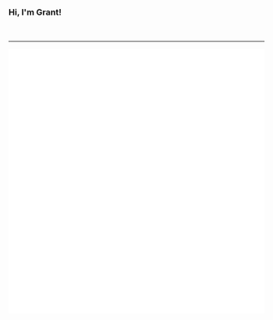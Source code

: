 ### Hi, I'm Grant!


<br>
<hr style="height:2px>
<br>
<p align="center"><img align="center" src="https://github.com/GrantBGreat/GrantBGreat/blob/main/github-metrics.svg"></img></p>
